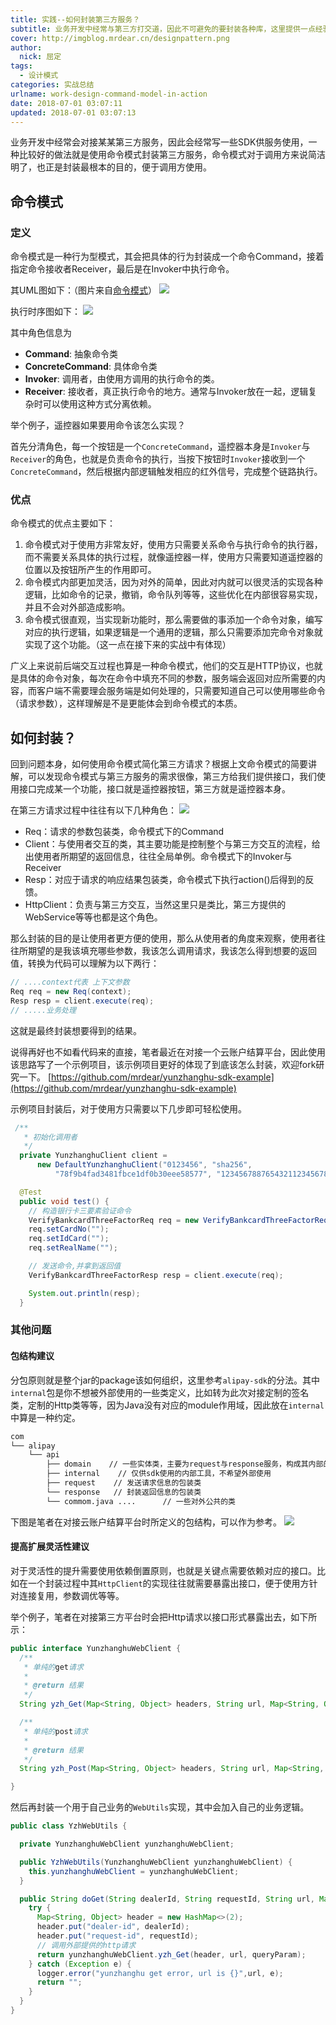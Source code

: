 ```yaml
---
title: 实践--如何封装第三方服务？
subtitle: 业务开发中经常与第三方打交道，因此不可避免的要封装各种库，这里提供一点经验。
cover: http://imgblog.mrdear.cn/designpattern.png
author: 
  nick: 屈定
tags:
  - 设计模式
categories: 实战总结
urlname: work-design-command-model-in-action
date: 2018-07-01 03:07:11
updated: 2018-07-01 03:07:13
---
```

业务开发中经常会对接某某第三方服务，因此会经常写一些SDK供服务使用，一种比较好的做法就是使用命令模式封装第三方服务，命令模式对于调用方来说简洁明了，也正是封装最根本的目的，便于调用方使用。

## 命令模式

### 定义
命令模式是一种行为型模式，其会把具体的行为封装成一个命令Command，接着指定命令接收者Receiver，最后是在Invoker中执行命令。

其UML图如下：（图片来自[命令模式](http://design-patterns.readthedocs.io/zh_CN/latest/behavioral_patterns/command.html)）
![](https://imgblog.mrdear.cn/1530426470.png?imageMogr2/thumbnail/!100p)

执行时序图如下：
![](https://imgblog.mrdear.cn/1530426529.png?imageMogr2/thumbnail/!100p)

其中角色信息为
- **Command**: 抽象命令类
- **ConcreteCommand**: 具体命令类
- **Invoker**: 调用者，由使用方调用的执行命令的类。
- **Receiver**: 接收者，真正执行命令的地方。通常与Invoker放在一起，逻辑复杂时可以使用这种方式分离依赖。

举个例子，遥控器如果要用命令该怎么实现？

首先分清角色，每一个按钮是一个`ConcreteCommand`，遥控器本身是`Invoker`与`Receiver`的角色，也就是负责命令的执行，当按下按钮时`Invoker`接收到一个`ConcreteCommand`，然后根据内部逻辑触发相应的红外信号，完成整个链路执行。


### 优点
命令模式的优点主要如下：

1. 命令模式对于使用方非常友好，使用方只需要关系命令与执行命令的执行器，而不需要关系具体的执行过程，就像遥控器一样，使用方只需要知道遥控器的位置以及按钮所产生的作用即可。
2. 命令模式内部更加灵活，因为对外的简单，因此对内就可以很灵活的实现各种逻辑，比如命令的记录，撤销，命令队列等等，这些优化在内部很容易实现，并且不会对外部造成影响。
3. 命令模式很直观，当实现新功能时，那么需要做的事添加一个命令对象，编写对应的执行逻辑，如果逻辑是一个通用的逻辑，那么只需要添加完命令对象就实现了这个功能。（这一点在接下来的实战中有体现）

广义上来说前后端交互过程也算是一种命令模式，他们的交互是HTTP协议，也就是具体的命令对象，每次在命令中填充不同的参数，服务端会返回对应所需要的内容，而客户端不需要理会服务端是如何处理的，只需要知道自己可以使用哪些命令（请求参数），这样理解是不是更能体会到命令模式的本质。

## 如何封装？
回到问题本身，如何使用命令模式简化第三方请求？根据上文命令模式的简要讲解，可以发现命令模式与第三方服务的需求很像，第三方给我们提供接口，我们使用接口完成某一个功能，接口就是遥控器按钮，第三方就是遥控器本身。

在第三方请求过程中往往有以下几种角色：
![](http://imgblog.mrdear.cn/1530007398.png?imageMogr2/thumbnail/!100p)

- Req：请求的参数包装类，命令模式下的Command
- Client：与使用者交互的类，其主要功能是控制整个与第三方交互的流程，给出使用者所期望的返回信息，往往全局单例。命令模式下的Invoker与Receiver
- Resp：对应于请求的响应结果包装类，命令模式下执行action()后得到的反馈。
- HttpClient：负责与第三方交互，当然这里只是类比，第三方提供的WebService等等也都是这个角色。

那么封装的目的是让使用者更方便的使用，那么从使用者的角度来观察，使用者往往所期望的是我该填充哪些参数，我该怎么调用请求，我该怎么得到想要的返回值，转换为代码可以理解为以下两行：
```java
// ....context代表 上下文参数
Req req = new Req(context);
Resp resp = client.execute(req);
// .....业务处理
```
这就是最终封装想要得到的结果。

说得再好也不如看代码来的直接，笔者最近在对接一个云账户结算平台，因此使用该思路写了一个示例项目，该示例项目更好的体现了到底该怎么封装，欢迎fork研究一下。
[https://github.com/mrdear/yunzhanghu-sdk-example](https://github.com/mrdear/yunzhanghu-sdk-example)

示例项目封装后，对于使用方只需要以下几步即可轻松使用。
```java
 /**
   * 初始化调用者
   */
  private YunzhanghuClient client =
      new DefaultYunzhanghuClient("0123456", "sha256",
          "78f9b4fad3481fbce1df0b30eee58577", "123456788765432112345678", new WebUtils());

  @Test
  public void test() {
    // 构造银行卡三要素验证命令
    VerifyBankcardThreeFactorReq req = new VerifyBankcardThreeFactorReq();
    req.setCardNo("");
    req.setIdCard("");
    req.setRealName("");

    // 发送命令,并拿到返回值
    VerifyBankcardThreeFactorResp resp = client.execute(req);

    System.out.println(resp);
  }
```

### 其他问题

#### 包结构建议
分包原则就是整个jar的package该如何组织，这里参考`alipay-sdk`的分法。其中`internal`包是你不想被外部使用的一些类定义，比如转为此次对接定制的签名类，定制的Http类等等，因为Java没有对应的module作用域，因此放在`internal`中算是一种约定。
```txt
com
└── alipay
    └── api
        ├── domain    // 一些实体类，主要为request与response服务，构成其内部的属性
        ├── internal    // 仅供sdk使用的内部工具，不希望外部使用
        ├── request    // 发送请求信息的包装类
        └── response   // 封装返回信息的包装类
        └── commom.java ....      // 一些对外公共的类
```
下图是笔者在对接云账户结算平台时所定义的包结构，可以作为参考。
![](http://imgblog.mrdear.cn/1530420796.png?imageMogr2/thumbnail/!100p)

#### 提高扩展灵活性建议
对于灵活性的提升需要使用依赖倒置原则，也就是关键点需要依赖对应的接口。比如在一个封装过程中其`HttpClient`的实现往往就需要暴露出接口，便于使用方针对连接复用，参数调优等等。

举个例子，笔者在对接第三方平台时会把Http请求以接口形式暴露出去，如下所示：
```java
public interface YunzhanghuWebClient {
  /**
   * 单纯的get请求
   *
   * @return 结果
   */
  String yzh_Get(Map<String, Object> headers, String url, Map<String, Object> queryParam) throws Exception;

  /**
   * 单纯的post请求
   *
   * @return 结果
   */
  String yzh_Post(Map<String, Object> headers, String url, Map<String, Object> formParam) throws Exception;

}
```
然后再封装一个用于自己业务的`WebUtils`实现，其中会加入自己的业务逻辑。
```java
public class YzhWebUtils {

  private YunzhanghuWebClient yunzhanghuWebClient;

  public YzhWebUtils(YunzhanghuWebClient yunzhanghuWebClient) {
    this.yunzhanghuWebClient = yunzhanghuWebClient;
  }

  public String doGet(String dealerId, String requestId, String url, Map<String, Object> queryParam) {
    try {
      Map<String, Object> header = new HashMap<>(2);
      header.put("dealer-id", dealerId);
      header.put("request-id", requestId);
      // 调用外部提供的http请求
      return yunzhanghuWebClient.yzh_Get(header, url, queryParam);
    } catch (Exception e) {
      logger.error("yunzhanghu get error, url is {}",url, e);
      return "";
    }
  }
}
```

